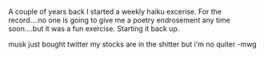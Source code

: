 A couple of years back I started a weekly haiku excerise.  For the record....no one is going to give me a poetry endrosement any time soon....but it was a fun exercise.  Starting it back up.

musk just bought twitter
my stocks are in the shitter
but i'm no quiter
-mwg

